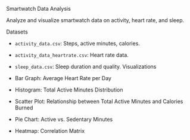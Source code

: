 Smartwatch Data Analysis

Analyze and visualize smartwatch data on activity, heart rate, and sleep.

Datasets

- `activity_data.csv`: Steps, active minutes, calories.
- `activity_data_heartrate.csv`: Heart rate data.
- `sleep_data.csv`: Sleep duration and quality.
Visualizations

- Bar Graph: Average Heart Rate per Day
- Histogram: Total Active Minutes Distribution
- Scatter Plot: Relationship between Total Active Minutes and Calories Burned
- Pie Chart: Active vs. Sedentary Minutes
- Heatmap: Correlation Matrix

